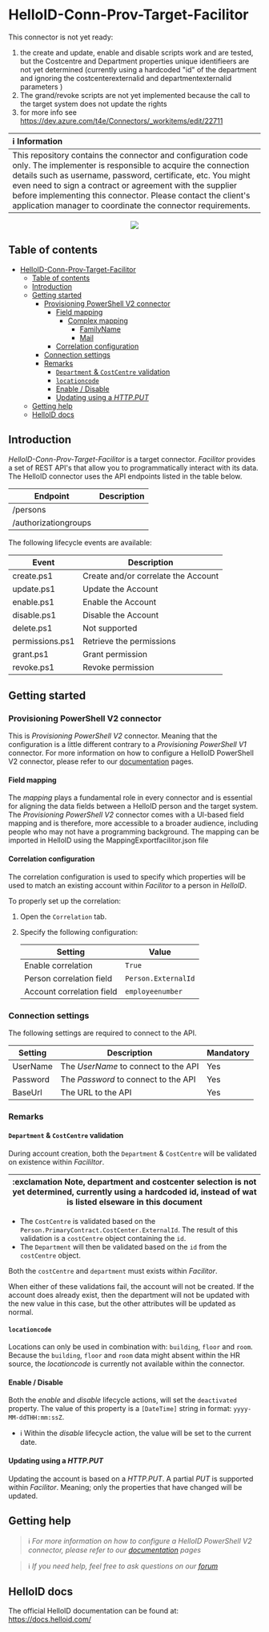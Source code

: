 
# HelloID-Conn-Prov-Target-Facilitor

This connector is not yet ready:
1. the create and update, enable and disable scripts work and are tested, but the Costcentre and Department properties unique identifieers are not yet determined  (currently using a hardcoded "id" of the department and ignoring the  costcenterexternalid and departmentexternalid parameters )
2. The grand/revoke scripts are not yet implemented because the call to the target system does not update the rights
3. for more info see https://dev.azure.com/t4e/Connectors/_workitems/edit/22711


| :information_source: Information                                                                                                                                                                                                                                                                                                                                                       |
| :------------------------------------------------------------------------------------------------------------------------------------------------------------------------------------------------------------------------------------------------------------------------------------------------------------------------------------------------------------------------------------- |
| This repository contains the connector and configuration code only. The implementer is responsible to acquire the connection details such as username, password, certificate, etc. You might even need to sign a contract or agreement with the supplier before implementing this connector. Please contact the client's application manager to coordinate the connector requirements. |

<p align="center">
  <img src="https://facilitor.nl/wp-content/uploads/2019/12/Facilitor_logo_CMYK_FMS_blauw_oranje-382x95.jpg">
</p>

## Table of contents

- [HelloID-Conn-Prov-Target-Facilitor](#helloid-conn-prov-target-facilitor)
  - [Table of contents](#table-of-contents)
  - [Introduction](#introduction)
  - [Getting started](#getting-started)
    - [Provisioning PowerShell V2 connector](#provisioning-powershell-v2-connector)
      - [Field mapping](#field-mapping)
        - [Complex mapping](#complex-mapping)
          - [FamilyName](#familyname)
          - [Mail](#mail)
      - [Correlation configuration](#correlation-configuration)
    - [Connection settings](#connection-settings)
    - [Remarks](#remarks)
      - [`Department` \& `CostCentre` validation](#department--costcentre-validation)
      - [`locationcode`](#locationcode)
      - [Enable / Disable](#enable--disable)
      - [Updating using a _HTTP.PUT_](#updating-using-a-httpput)
  - [Getting help](#getting-help)
  - [HelloID docs](#helloid-docs)

## Introduction

_HelloID-Conn-Prov-Target-Facilitor_ is a target connector. _Facilitor_ provides a set of REST API's that allow you to programmatically interact with its data. The HelloID connector uses the API endpoints listed in the table below.

| Endpoint             | Description |
| -------------------- | ----------- |
| /persons             |             |
| /authorizationgroups |             |

The following lifecycle events are available:

| Event           | Description                         |
| --------------- | ----------------------------------- |
| create.ps1      | Create and/or correlate the Account |
| update.ps1      | Update the Account                  |
| enable.ps1      | Enable the Account                  |
| disable.ps1     | Disable the Account                 |
| delete.ps1      | Not supported
| permissions.ps1 | Retrieve the permissions            |
| grant.ps1       | Grant permission                    |
| revoke.ps1      | Revoke permission                   |

## Getting started

### Provisioning PowerShell V2 connector

This is _Provisioning PowerShell V2_ connector. Meaning that the configuration is a little different contrary to a _Provisioning PowerShell V1_ connector. For more information on how to configure a HelloID PowerShell V2 connector, please refer to our [documentation](https://docs.helloid.com/en/provisioning/target-systems/powershell-v2-target-systems.html) pages.

#### Field mapping

The _mapping_ plays a fundamental role in every connector and is essential for aligning the data fields between a HelloID person and the target system. The _Provisioning PowerShell V2_ connector comes with a UI-based field mapping and is therefore, more accessible to a broader audience, including people who may not have a programming background. The mapping can be imported in HelloID using the MappingExportfacilitor.json file

#### Correlation configuration

The correlation configuration is used to specify which properties will be used to match an existing account within _Facilitor_ to a person in _HelloID_.

To properly set up the correlation:

1. Open the `Correlation` tab.

2. Specify the following configuration:

    | Setting                   | Value               |
    | ------------------------- | ------------------- |
    | Enable correlation        | `True`              |
    | Person correlation field  | `Person.ExternalId` |
    | Account correlation field | `employeenumber`    |

### Connection settings

The following settings are required to connect to the API.

| Setting  | Description                          | Mandatory |
| -------- | ------------------------------------ | --------- |
| UserName | The _UserName_ to connect to the API | Yes       |
| Password | The _Password_ to connect to the API | Yes       |
| BaseUrl  | The URL to the API                   | Yes       |

### Remarks

#### `Department` & `CostCentre` validation

During account creation, both the `Department` & `CostCentre` will be validated on existence within _Facililtor_.

| :exclamation Note, department and costcenter selection is not yet determined, currently using a hardcoded id, instead of wat is listed elseware in this document|
|---------------------------------------------------------------|

- The `CostCentre` is validated based on the `Person.PrimaryContract.CostCenter.ExternalId`. The result of this validation is a `costCentre` object containing the `id`.
- The `Department` will then be validated based on the `id` from the `costCentre` object.


Both the `costCentre` and `department` must exists within _Facilitor_.

When either of these validations fail, the account will not be created.
If the account does already exist, then the department will not be updated with the new value in this case, but the other attributes will be updated as normal.


#### `locationcode`

Locations can only be used in combination with: `building`, `floor` and `room`. Because the `building`, `floor` and `room` data might absent within the HR source, the _locationcode_ is currently not available within the connector.

#### Enable / Disable

Both the _enable_ and _disable_ lifecycle actions, will set the `deactivated` property. The value of this property is a `[DateTime]` string in format: `yyyy-MM-ddTHH:mm:ssZ`.

- ℹ️ Within the _disable_ lifecycle action, the value will be set to the current date.

#### Updating using a _HTTP.PUT_

Updating the account is based on a _HTTP.PUT_. A partial _PUT_ is supported within _Facilitor_. Meaning; only the properties that have changed will be updated.

## Getting help

> ℹ️ _For more information on how to configure a HelloID PowerShell V2 connector, please refer to our [documentation](https://docs.helloid.com/en/provisioning/target-systems/powershell-v2-target-systems.html) pages_

> ℹ️ _If you need help, feel free to ask questions on our [forum](https://forum.helloid.com)_

## HelloID docs

The official HelloID documentation can be found at: https://docs.helloid.com/